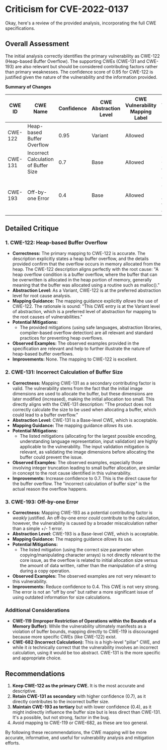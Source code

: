 # Criticism for CVE-2022-0137

Okay, here's a review of the provided analysis, incorporating the full CWE specifications.

## Overall Assessment

The initial analysis correctly identifies the primary vulnerability as CWE-122 (Heap-based Buffer Overflow). The supporting CWEs (CWE-131 and CWE-193) are also relevant but should be considered contributing factors rather than primary weaknesses. The confidence score of 0.95 for CWE-122 is justified given the nature of the vulnerability and the information provided.

**Summary of Changes**

| CWE ID | CWE Name | Confidence | CWE Abstraction Level | CWE Vulnerability Mapping Label | CWE-Vulnerability Mapping Notes |
|---|---|---|---|---|---|
| CWE-122 | Heap-based Buffer Overflow | 0.95 | Variant | Allowed | Primary CWE |
| CWE-131 | Incorrect Calculation of Buffer Size | 0.7 | Base | Allowed | Secondary Candidate - direct cause |
| CWE-193 | Off-by-one Error | 0.4 | Base | Allowed | Tertiary Candidate - possible contributing factor to calculation |

## Detailed Critique

### 1. CWE-122: Heap-based Buffer Overflow

*   **Correctness:** The primary mapping to CWE-122 is accurate. The description explicitly states a heap buffer overflow, and the details provided confirm that the overflow occurs in memory allocated from the heap. The CWE-122 description aligns perfectly with the root cause: "A heap overflow condition is a buffer overflow, where the buffer that can be overwritten is allocated in the heap portion of memory, generally meaning that the buffer was allocated using a routine such as malloc()."
*   **Abstraction Level:** As a Variant, CWE-122 is at the preferred abstraction level for root cause analysis.
*   **Mapping Guidance:** The mapping guidance explicitly *allows* the use of CWE-122. The rationale is sound: "This CWE entry is at the Variant level of abstraction, which is a preferred level of abstraction for mapping to the root causes of vulnerabilities."
*   **Potential Mitigations:**
    *   The provided mitigations (using safe languages, abstraction libraries, compiler-based overflow detection) are all relevant and standard practices for preventing heap overflows.
*   **Observed Examples:** The observed examples provided in the specification are relevant and help to further illustrate the nature of heap-based buffer overflows.
*   **Improvements:** None. The mapping to CWE-122 is excellent.

### 2. CWE-131: Incorrect Calculation of Buffer Size

*   **Correctness:** Mapping CWE-131 as a secondary contributing factor is valid. The vulnerability stems from the fact that the initial image dimensions are used to allocate the buffer, but these dimensions are later modified (increased), making the initial allocation too small. This directly aligns with the CWE-131 description: "The product does not correctly calculate the size to be used when allocating a buffer, which could lead to a buffer overflow."
*   **Abstraction Level:** CWE-131 is a Base-level CWE, which is acceptable.
*   **Mapping Guidance:** The mapping guidance *allows* its use.
*   **Potential Mitigations:**
    *   The listed mitigations (allocating for the largest possible encoding, understanding language representation, input validation) are highly applicable to the vulnerability. The input validation mitigation is relevant, as validating the image dimensions before allocating the buffer could prevent the issue.
*   **Observed Examples:** The observed examples, especially those involving integer truncation leading to small buffer allocation, are similar in concept to the root cause identified in this vulnerability.
*   **Improvements:** Increase confidence to 0.7. This is the direct cause for the buffer overflow. The "incorrect calculation of buffer size" is the actual reason the overflow happens.

### 3. CWE-193: Off-by-one Error

*   **Correctness:** Mapping CWE-193 as a potential contributing factor is *weakly* justified. An off-by-one error *could* contribute to the calculation, however, the vulnerability is caused by a broader miscalculation rather than a simple +/- 1 error.
*   **Abstraction Level:** CWE-193 is a Base-level CWE, which is acceptable.
*   **Mapping Guidance:** The mapping guidance *allows* its use.
*   **Potential Mitigations:**
    *   The listed mitigation (using the correct size parameter when copying/manipulating character arrays) is not directly relevant to the core issue, as the overflow is related to initial allocation size versus the amount of data written, rather than the manipulation of a string during a copy operation.
*   **Observed Examples:** The observed examples are not very relevant to this vulnerability.
*   **Improvements:** Reduce confidence to 0.4. This CWE is not very strong. The error is not an "off by one" but rather a more significant issue of using outdated information for size calculations.

### Additional Considerations

*   **CWE-119 (Improper Restriction of Operations within the Bounds of a Memory Buffer):**  While the vulnerability ultimately manifests as a violation of buffer bounds, mapping directly to CWE-119 is discouraged because more specific CWEs (like CWE-122) exist.
*   **CWE-682 (Incorrect Calculation):** This is a high-level "pillar" CWE, and while it *is* technically correct that the vulnerability involves an incorrect calculation, using it would be too abstract. CWE-131 is the more specific and appropriate choice.

## Recommendations

1.  **Keep CWE-122 as the primary CWE.** It is the most accurate and descriptive.
2.  **Retain CWE-131 as secondary** with higher confidence (0.7), as it directly contributes to the incorrect buffer size.
3.  **Maintain CWE-193 as tertiary** but with lower confidence (0.4), as it might indirectly influence the buffer size but is less direct than CWE-131. It's a possible, but not strong, factor in the bug.
4.  Avoid mapping to CWE-119 or CWE-682, as these are too general.

By following these recommendations, the CWE mapping will be more accurate, informative, and useful for vulnerability analysis and mitigation efforts.